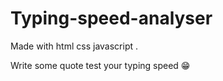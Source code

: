 # Typing-speed-analyser
Made with html css javascript . 

Write some quote test your typing speed 😁
